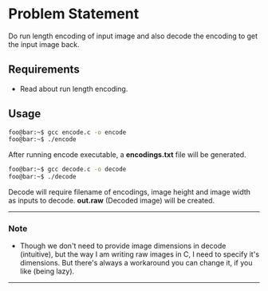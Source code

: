 # Problem Statement
Do run length encoding of input image and also decode the encoding to get the input image back.

## Requirements
* Read about run length encoding.

## Usage
```bash
foo@bar:~$ gcc encode.c -o encode
foo@bar:~$ ./encode
```
After running encode executable, a **encodings.txt** file will be generated.

```bash
foo@bar:~$ gcc decode.c -o decode
foo@bar:~$ ./decode
```
Decode will require filename of encodings, image height and image width as inputs to decode. **out.raw** (Decoded image) will be created. 

---
### Note
* Though we don't need to provide image dimensions in decode (intuitive), but the way I am writing raw images in C, I need to specify it's dimensions. But there's always a workaround you can change it, if you like (being lazy). 
---